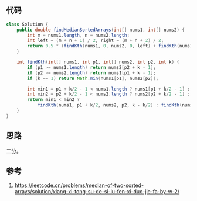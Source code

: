 ## 代码

```java
class Solution {
    public double findMedianSortedArrays(int[] nums1, int[] nums2) {
        int m = nums1.length, n = nums2.length;
        int left = (m + n + 1) / 2, right = (m + n + 2) / 2;
        return 0.5 * (findKth(nums1, 0, nums2, 0, left) + findKth(nums1, 0, nums2, 0, right));
    }

    int findKth(int[] nums1, int p1, int[] nums2, int p2, int k) {
        if (p1 >= nums1.length) return nums2[p2 + k - 1];
        if (p2 >= nums2.length) return nums1[p1 + k - 1];
        if (k == 1) return Math.min(nums1[p1], nums2[p2]);

        int min1 = p1 + k/2 - 1 < nums1.length ? nums1[p1 + k/2 - 1] : Integer.MAX_VALUE;
        int min2 = p2 + k/2 - 1 < nums2.length ? nums2[p2 + k/2 - 1] : Integer.MAX_VALUE;
        return min1 < min2 ? 
            findKth(nums1, p1 + k/2, nums2, p2, k - k/2) : findKth(nums1, p1, nums2, p2 + k/2, k - k/2);
    }
}
```

## 思路

二分。

## 参考

1. https://leetcode.cn/problems/median-of-two-sorted-arrays/solution/xiang-xi-tong-su-de-si-lu-fen-xi-duo-jie-fa-by-w-2/